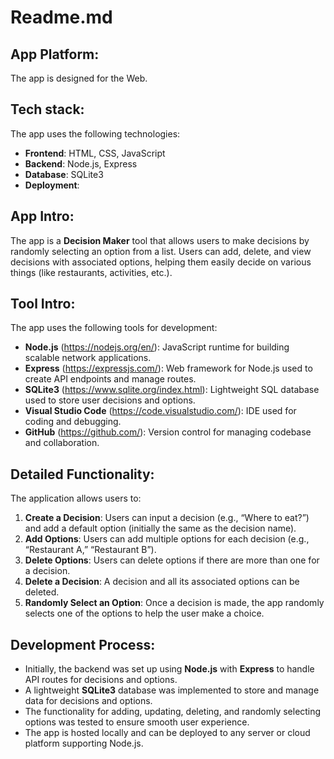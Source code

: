 # Readme.md

## App Platform:
The app is designed for the Web.

## Tech stack:
The app uses the following technologies:
- **Frontend**: HTML, CSS, JavaScript
- **Backend**: Node.js, Express
- **Database**: SQLite3
- **Deployment**: 

## App Intro:
The app is a **Decision Maker** tool that allows users to make decisions by randomly selecting an option from a list. Users can add, delete, and view decisions with associated options, helping them easily decide on various things (like restaurants, activities, etc.).

## Tool Intro:
The app uses the following tools for development:
- **Node.js** (https://nodejs.org/en/): JavaScript runtime for building scalable network applications.
- **Express** (https://expressjs.com/): Web framework for Node.js used to create API endpoints and manage routes.
- **SQLite3** (https://www.sqlite.org/index.html): Lightweight SQL database used to store user decisions and options.
- **Visual Studio Code** (https://code.visualstudio.com/): IDE used for coding and debugging.
- **GitHub** (https://github.com/): Version control for managing codebase and collaboration.

## Detailed Functionality:
The application allows users to:
1. **Create a Decision**: Users can input a decision (e.g., “Where to eat?”) and add a default option (initially the same as the decision name).
2. **Add Options**: Users can add multiple options for each decision (e.g., “Restaurant A,” “Restaurant B”).
3. **Delete Options**: Users can delete options if there are more than one for a decision.
4. **Delete a Decision**: A decision and all its associated options can be deleted.
5. **Randomly Select an Option**: Once a decision is made, the app randomly selects one of the options to help the user make a choice.

## Development Process:
- Initially, the backend was set up using **Node.js** with **Express** to handle API routes for decisions and options.
- A lightweight **SQLite3** database was implemented to store and manage data for decisions and options.
- The functionality for adding, updating, deleting, and randomly selecting options was tested to ensure smooth user experience.
- The app is hosted locally and can be deployed to any server or cloud platform supporting Node.js.
